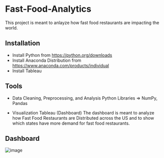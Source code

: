 # Fast-Food-Analytics

This project is meant to anlayze how fast food restaurants are impacting the world.  
## Installation
- Install Python from https://python.org/downloads
- Install Anaconda Distribution from https://www.anaconda.com/products/individual
- Install Tableau 
## Tools
- Data Cleaning, Preprocessing, and Analysis
Python
Libraries => NumPy, Pandas

- Visualization
Tableau (Dashboard)
The dashboard is meant to analyze how Fast Food Restaurants are Distributed across the US and to show which states have more demand for fast food restaurants.

## Dashboard
![image](https://user-images.githubusercontent.com/70727091/127058599-411f5bfb-687d-4180-8a1c-7bcccc48853b.png)
